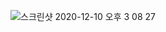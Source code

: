 ![스크린샷 2020-12-10 오후 3 08 27](https://user-images.githubusercontent.com/45676906/101728295-8f471480-3af9-11eb-911e-4f3b6e5f9abe.png)

